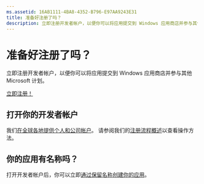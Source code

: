 ```yaml
---
ms.assetid: 16AB1111-4BA8-4352-B796-E97AA9243E31
title: 准备好注册了吗？
description: 立即注册开发者帐户，以便你可以将应用提交到 Windows 应用商店并参与其他 Microsoft 计划。
---
```

# 准备好注册了吗？

立即注册开发者帐户，以便你可以将应用提交到 Windows 应用商店并参与其他 Microsoft 计划。

[立即注册！](http://go.microsoft.com/fwlink/p/?LinkId=615100)

## 打开你的开发者帐户

我们[在全球各地提供个人和公司帐户](../publish/account-types-locations-and-fees.md)。 请参阅我们的[注册流程概述](../publish/opening-a-developer-account.md)以查看操作方法。

## 你的应用有名称吗？

打开开发者帐户后，你可以立即[通过保留名称创建你的应用](https://msdn.microsoft.com/library/windows/apps/JJ657967)。



<!--HONumber=Mar16_HO1-->


